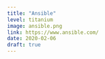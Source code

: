 ```yaml
---
title: "Ansible"
level: titanium
image: ansible.png
link: https://www.ansible.com/
date: 2020-02-06
draft: true
---
```




